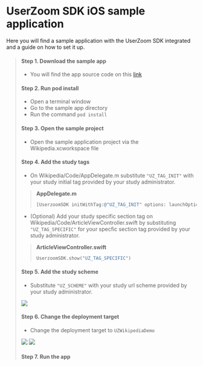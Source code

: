 # UserZoom SDK iOS sample application <!-- {docsify-ignore-all} -->

Here you will find a sample application with the UserZoom SDK integrated and a guide on how to set it up.

> #### Step 1. Download the sample app  
>
> - You will find the app source code on this [link][sample-app-url]
>
> #### Step 2. Run pod install
> - Open a terminal window
> - Go to the sample app directory
> - Run the command `pod install`
>
> #### Step 3. Open the sample project
>
> - Open the sample application project via the Wikipedia.xcworkspace file
>
> #### Step 4. Add the study tags
>
> - On Wikipedia/Code/AppDelegate.m substitute `"UZ_TAG_INIT"` with your study initial tag provided by your study administrator.
>
>>**AppDelegate.m**
>>```objective-c
>> [UserzoomSDK initWithTag:@"UZ_TAG_INIT" options: launchOptions];
>>```
>
> - (Optional) Add your study specific section tag on Wikipedia/Code/ArticleViewController.swift by substituting `"UZ_TAG_SPECIFIC"` for your specfic section tag provided by your study administrator.
>
>>**ArticleViewController.swift**
>>```swift
>> UserzoomSDK.show("UZ_TAG_SPECIFIC")
>>```
>
> #### Step 5. Add the study scheme
>
> - Substitute `"UZ_SCHEME"` with your study url scheme provided by your study administrator.
>
> ![][app-url-scheme]
>
>
> #### Step 6. Change the deployment target
> - Change the deployment target to `UZWikipediaDemo`
>
>![][app-target-location]
>![][app-target-selection]
>
>
> #### Step 7. Run the app
>


[sample-app-url]: https://github.com/userzoom/UZWikipediaDemo-Android
[app-url-scheme]: images/ios-demo-scheme.png
[app-target-location]: ./images/ios-demo-target-location.png
[app-target-selection]: ./images/ios-demo-target-selection.png
[app-target-selected]: ./images/ios-demo-target-selected.png
